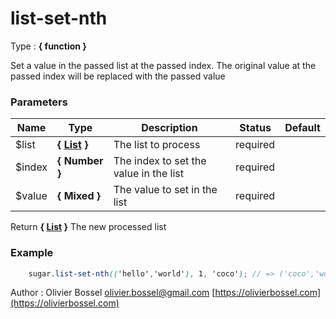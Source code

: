 # list-set-nth

<!-- @namespace: sugar.scss.list.list-set-nth -->

Type : **{ function }**


Set a value in the passed list at the passed index. The original value at the passed index will be replaced with the passed value



### Parameters
Name  |  Type  |  Description  |  Status  |  Default
------------  |  ------------  |  ------------  |  ------------  |  ------------
$list  |  **{ [List](http://www.sass-lang.com/documentation/file.SASS_REFERENCE.html#lists) }**  |  The list to process  |  required  |
$index  |  **{ Number }**  |  The index to set the value in the list  |  required  |
$value  |  **{ Mixed }**  |  The value to set in the list  |  required  |

Return **{ [List](http://www.sass-lang.com/documentation/file.SASS_REFERENCE.html#lists) }** The new processed list

### Example
```scss
	sugar.list-set-nth(('hello','world'), 1, 'coco'); // => ('coco','world')
```
Author : Olivier Bossel [olivier.bossel@gmail.com](mailto:olivier.bossel@gmail.com) [https://olivierbossel.com](https://olivierbossel.com)